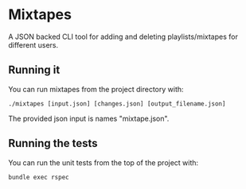 # Mixtapes

A JSON backed CLI tool for adding and deleting playlists/mixtapes for different users.

## Running it

You can run mixtapes from the project directory with:

`./mixtapes [input.json] [changes.json] [output_filename.json]`

The provided json input is names "mixtape.json".

## Running the tests

You can run the unit tests from the top of the project with:

`bundle exec rspec`